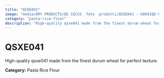 ```yaml
---
title: "QSXE041"
image: "media/DRY PRODUCTS/DE CECCO  foto  prodotti/QSXE041 - 60041QE-04.jpg"
category: "pasta-rice-flour"
description: "High-quality qsxe041 made from the finest durum wheat for perfect texture."
---
```


# QSXE041

High-quality qsxe041 made from the finest durum wheat for perfect texture.

**Category:** Pasta Rice Flour
